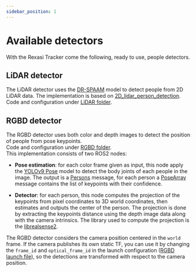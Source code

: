 ```yaml
---
sidebar_position: 1
---
```


# Available detectors


With the Rexasi Tracker come the following, ready to use, people detectors.

## LiDAR detector
The LiDAR detector uses the [DR-SPAAM](https://arxiv.org/abs/2004.14079) model to detect people from 2D LiDAR data.
The implementation is based on [2D_lidar_person_detection](https://github.com/VisualComputingInstitute/2D_lidar_person_detection). \
Code and configuration under [LiDAR folder](https://github.com/spindoxlabs/rexasi-tracker/tree/main/detectors/lidar).


## RGBD detector
The RGBD detector uses both color and depth images to detect the position of people from pose keypoints. \
Code and configuration under [RGBD folder](https://github.com/spindoxlabs/rexasi-tracker/tree/main/detectors/rgbd). \
This implementation consists of two ROS2 nodes:

- **Pose estimation**: for each color frame given as input, this node apply the [YOLOv9 Pose](https://docs.ultralytics.com/it/models/yolov9/) model to detect the body joints of each people in the image. The output is a [Persons](https://github.com/spindoxlabs/rexasi-tracker/blob/main/detectors/rgbd/ros/rgbd_detector_msgs/msg/Persons.msg) message, for each person a [PoseArray](https://docs.ros.org/en/noetic/api/geometry_msgs/html/msg/PoseArray.html) message contains the list of keypoints with their confidence.

- **Detector**: for each person, this node computes the projection of the keypoints from pixel coordinates to 3D world coordinates, then estimates and outputs the center of the person. The projection is done by extracting the keypoints distance using the depth image data along with the camera intrinsics. The library used to compute the projection is the [librealsense2](https://github.com/IntelRealSense/librealsense).

The RGBD detector considers the camera position centered in the `world` frame. If the camera publishes its own static TF, you can use it by changing the `frame_id` and `optical_frame_id` in the launch configuration ([RGBD launch file](https://github.com/spindoxlabs/rexasi-tracker/blob/main/detectors/rgbd/ros/rgbd_detector/launch/launch.py)), so the detections are transformed with respect to the camera position.